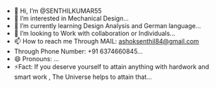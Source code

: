 - 👋 Hi, I’m @SENTHILKUMAR55
- 👀 I’m interested in Mechanical Design...
- 🌱 I’m currently learning Design Analysis and German language...
- 💞️ I’m looking to Work with collaboration or Individuals...
- 📫 How to reach me Through MAIL: ashoksenthil84@gmail.com
-  Through Phone Number: +91 6374660845...
- 😄 Pronouns: ...
- ⚡Fact: If you deserve yourself to attain anything with hardwork and smart work , The Universe helps to attain that...

<!---
SENTHILKUMAR55/SENTHILKUMAR55 is a ✨ special ✨ repository because its `README.md` (this file) appears on your GitHub profile.
You can click the Preview link to take a look at your changes.
--->
